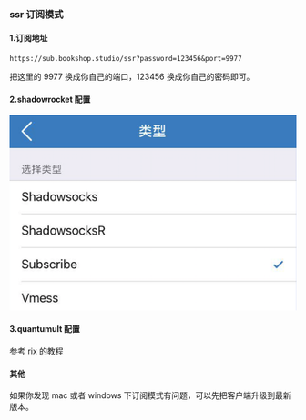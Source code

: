 ### ssr 订阅模式
#### 1.订阅地址
```
https://sub.bookshop.studio/ssr?password=123456&port=9977
```
把这里的 9977 换成你自己的端口，123456 换成你自己的密码即可。

#### 2.shadowrocket 配置
![](../img/rocket-sub.png)

#### 3.quantumult 配置
参考 rix 的[教程](https://docs.rixcloud.com/iOS/Quantumult/Guides/)

#### 其他
如果你发现 mac 或者 windows 下订阅模式有问题，可以先把客户端升级到最新版本。

